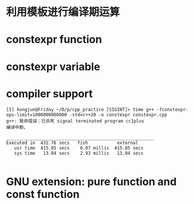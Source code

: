 # 利用模板进行编译期运算

# constexpr function

# constexpr variable

# compiler support

```shell
[I] kongjun@Friday ~/D/p/cpp_practice [SIGINT]> time g++ -fconstexpr-ops-limit=1000000000000 -std=c++20 -o constexpr constexpr.cpp
g++: 致命错误：已杀死 signal terminated program cc1plus
编译中断。

________________________________________________________
Executed in  432.76 secs   fish           external 
   usr time  415.85 secs    0.07 millis  415.85 secs 
   sys time   13.04 secs    2.93 millis   13.04 secs 


```

# GNU extension: pure function and const function

